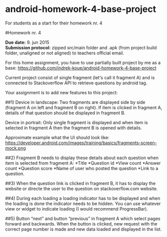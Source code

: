 # android-homework-4-base-project
For students as a start for their homework nr. 4



#Homework nr. 4

**Due date:** 9. jun 2015  
**Submission protocol:** zipped src/main folder and .apk (from project build folder, unaligned or not aligned) to teachers official email.

For this home assignment, you have to use partially built project by me as a base:
https://github.com/indrek-koue/android-homework-4-base-project

Current project consist of single fragment (let's call it fragment A) and is connected to Stackoverflow API to retrieve questions by android tag.

Your assignment is to add new features to this project:

##1)
Device in landscape:
Two fragments are displayed side by side (fragment A on left and fragment B on right). If item is clicked in fragment A, details of that question should be displayed in fragment B.

Device in portrait:
Only single fragment is displayed and when item is selected in fragment A then the fragment B is opened with details.

Approximate example what the UI should look like: https://developer.android.com/images/training/basics/fragments-screen-mock.png

##2)
Fragment B needs to display these details about each question when item is selected from fragment A:
*Title
*Question id
*View count
*Answer count
*Question score
*Name of user who posted the question
*Link to a question. 

##3) 
When the question link is clicked in fragment B, it has to display the website or directe the user to the question on stackoverflow.com website.

##4)
During each loading a loading indicator has to be displayed and when the loading is done the indicator needs to be hidden. You can use whatever view or widget to indicate loading (I would recommend ProgressBar).


##5)
Button “next” and button “previous” in fragment A which select pages forward and backwards. When the button is clicked, new request with the correct page number is made and new data loaded and displayed in the list.
